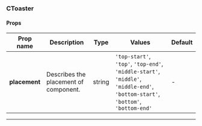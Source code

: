 ### CToaster

#### Props

| Prop name     | Description                           | Type   | Values                                                                                                                          | Default |
| ------------- | ------------------------------------- | ------ | ------------------------------------------------------------------------------------------------------------------------------- | ------- |
| **placement** | Describes the placement of component. | string | `'top-start'`, `'top'`, `'top-end'`, `'middle-start'`, `'middle'`, `'middle-end'`, `'bottom-start'`, `'bottom'`, `'bottom-end'` | -       |

---
